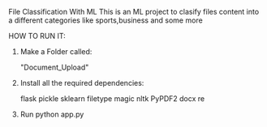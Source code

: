 File Classification With ML
This is an ML project to clasify files content into a different categories like sports,business and some more 

HOW TO RUN IT:

1. Make a Folder called:

    "Document_Upload"
    
2. Install all the required dependencies:

    flask
    pickle
    sklearn
    filetype
    magic
    nltk
    PyPDF2
    docx
    re
    
3. Run python app.py

